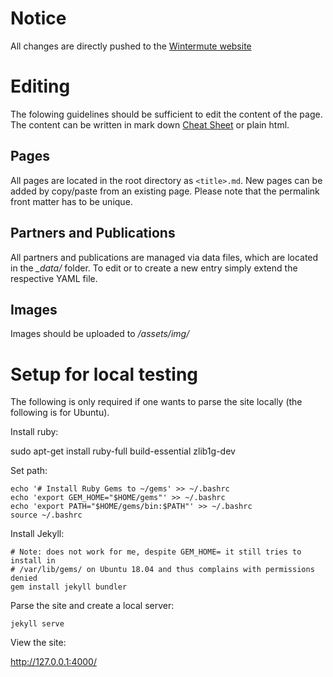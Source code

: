 # Notice

All changes are directly pushed to the [Wintermute website](https://www.projekt-wintermute.de/)

# Editing

The folowing guidelines should be sufficient to edit the content of the page. The content can be written in mark down [Cheat Sheet](https://github.com/adam-p/markdown-here/wiki/Markdown-Cheatsheet) or plain html.

## Pages

All pages are located in the root directory as `<title>.md`. New pages can be added by copy/paste from an existing page. Please note that the permalink front matter has to be unique.

## Partners and Publications

All partners and publications are managed via data files, which are located in the *_data/* folder. To edit or to create a new entry simply extend the respective YAML file.

## Images

Images should be uploaded to */assets/img/*

# Setup for local testing

The following is only required if one wants to parse the site locally (the following is for Ubuntu). 

Install ruby:

sudo apt-get install ruby-full build-essential zlib1g-dev

Set path:

    echo '# Install Ruby Gems to ~/gems' >> ~/.bashrc
    echo 'export GEM_HOME="$HOME/gems"' >> ~/.bashrc
    echo 'export PATH="$HOME/gems/bin:$PATH"' >> ~/.bashrc
    source ~/.bashrc

Install Jekyll:

    # Note: does not work for me, despite GEM_HOME= it still tries to install in
    # /var/lib/gems/ on Ubuntu 18.04 and thus complains with permissions denied
    gem install jekyll bundler

Parse the site and create a local server:

    jekyll serve

View the site:

http://127.0.0.1:4000/






